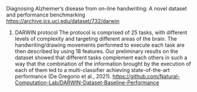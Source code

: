 Diagnosing Alzheimer’s disease from on-line handwriting: A novel dataset and performance benchmarking
https://archive.ics.uci.edu/dataset/732/darwin


1) DARWIN protocol
The protocol is comprised of 25 tasks, with different levels of complexity and targeting different areas of the brain. The handwriting/drawing movements performed to execute each task are then described by using 18 features. Our preliminary results on the dataset showed that different tasks complement each others in such a way that the combination of the information brought by the execution of each of them led to a multi-classifier achieving state-of-the-art performance (De Gregorio et al., 2021).
https://github.com/Natural-Computation-Lab/DARWIN-Dataset-Baseline-Performance
